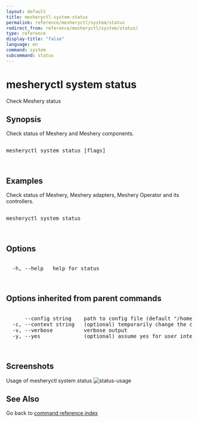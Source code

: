 ```yaml
---
layout: default
title: mesheryctl-system-status
permalink: reference/mesheryctl/system/status
redirect_from: reference/mesheryctl/system/status/
type: reference
display-title: "false"
language: en
command: system
subcommand: status
---
```


# mesheryctl system status

Check Meshery status

## Synopsis

Check status of Meshery and Meshery components.

<pre class='codeblock-pre'>
<div class='codeblock'>
mesheryctl system status [flags]

</div>
</pre> 

## Examples

Check status of Meshery, Meshery adapters, Meshery Operator and its controllers.
<pre class='codeblock-pre'>
<div class='codeblock'>
mesheryctl system status 

</div>
</pre> 

## Options

<pre class='codeblock-pre'>
<div class='codeblock'>
  -h, --help   help for status

</div>
</pre>

## Options inherited from parent commands

<pre class='codeblock-pre'>
<div class='codeblock'>
      --config string    path to config file (default "/home/admin-pc/.meshery/config.yaml")
  -c, --context string   (optional) temporarily change the current context.
  -v, --verbose          verbose output
  -y, --yes              (optional) assume yes for user interactive prompts.

</div>
</pre>

## Screenshots

Usage of mesheryctl system status
![status-usage](/assets/img/mesheryctl/status.png)

## See Also

Go back to [command reference index](/reference/mesheryctl/) 
